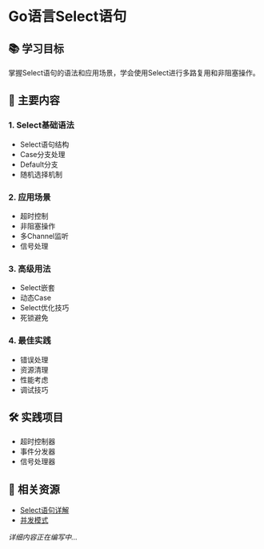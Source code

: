 # Go语言Select语句

## 📚 学习目标
掌握Select语句的语法和应用场景，学会使用Select进行多路复用和非阻塞操作。

## 🎯 主要内容

### 1. Select基础语法
- Select语句结构
- Case分支处理
- Default分支
- 随机选择机制

### 2. 应用场景
- 超时控制
- 非阻塞操作
- 多Channel监听
- 信号处理

### 3. 高级用法
- Select嵌套
- 动态Case
- Select优化技巧
- 死锁避免

### 4. 最佳实践
- 错误处理
- 资源清理
- 性能考虑
- 调试技巧

## 🛠️ 实践项目
- 超时控制器
- 事件分发器
- 信号处理器

## 📖 相关资源
- [Select语句详解](https://golang.org/ref/spec#Select_statements)
- [并发模式](https://blog.golang.org/pipelines)

*详细内容正在编写中...*
